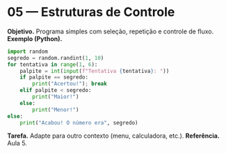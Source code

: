 # 05 — Estruturas de Controle
**Objetivo.** Programa simples com seleção, repetição e controle de fluxo.
**Exemplo (Python).**
```python
import random
segredo = random.randint(1, 10)
for tentativa in range(1, 6):
    palpite = int(input(f"Tentativa {tentativa}: "))
    if palpite == segredo:
        print("Acertou!"); break
    elif palpite < segredo:
        print("Maior!")
    else:
        print("Menor!")
else:
    print("Acabou! O número era", segredo)
```
**Tarefa.** Adapte para outro contexto (menu, calculadora, etc.).
**Referência.** Aula 5.
